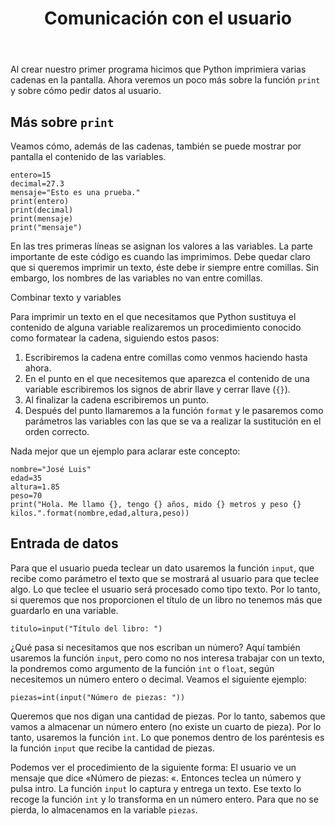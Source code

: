 ﻿---
title: Comunicación con el usuario
---

Al crear nuestro primer programa hicimos que Python imprimiera varias cadenas en la pantalla. Ahora veremos un poco más sobre la función `print` y sobre cómo pedir datos al usuario.


## Más sobre `print`

Veamos cómo, además de las cadenas, también se puede mostrar por pantalla el contenido de las variables.

```
entero=15
decimal=27.3
mensaje="Esto es una prueba."
print(entero)
print(decimal)
print(mensaje)
print("mensaje")
```

En las tres primeras líneas se asignan los valores a las variables. La parte importante de este código es cuando las imprimimos. Debe quedar claro que si queremos imprimir un texto, éste debe ir siempre entre comillas. Sin embargo, los nombres de las variables no van entre comillas.


Combinar texto y variables

Para imprimir un texto en el que necesitamos que Python sustituya el contenido de alguna variable realizaremos un procedimiento conocido como formatear la cadena, siguiendo estos pasos:

1. Escribiremos la cadena entre comillas como venmos haciendo hasta ahora.
1. En el punto en el que necesitemos que aparezca el contenido de una variable escribiremos los signos de abrir llave y cerrar llave (`{}`).
1. Al finalizar la cadena escribiremos un punto.
1. Después del punto llamaremos a la función `format` y le pasaremos como parámetros las variables con las que se va a realizar la sustitución en el orden correcto.


Nada mejor que un ejemplo para aclarar este concepto:

```
nombre="José Luis"
edad=35
altura=1.85
peso=70
print("Hola. Me llamo {}, tengo {} años, mido {} metros y peso {} kilos.".format(nombre,edad,altura,peso))
```


## Entrada de datos

Para que el usuario pueda teclear un dato usaremos la función `input`, que recibe como parámetro el texto que se mostrará al usuario para que teclee algo. Lo que teclee el usuario será procesado como tipo texto. Por lo tanto, si queremos que nos proporcionen el título de un libro no tenemos más que guardarlo en una variable.

```
titulo=input("Título del libro: ")
```

¿Qué pasa si necesitamos que nos escriban un número? Aquí también usaremos la función `input`, pero como no nos interesa trabajar con un texto, la pondremos como argumento de la función `int` o `float`, según necesitemos un número entero o decimal. Veamos el siguiente ejemplo:

```
piezas=int(input("Número de piezas: "))
```

Queremos que nos digan una cantidad de piezas. Por lo tanto, sabemos que vamos a almacenar un número entero (no existe un cuarto de pieza). Por lo tanto, usaremos la función `int`. Lo que ponemos dentro de los paréntesis es la función `input` que recibe la cantidad de piezas.

Podemos ver el procedimiento de la siguiente forma: El usuario ve un mensaje que dice «Número de piezas: «. Entonces teclea un número y pulsa intro. La función `input` lo captura y entrega un texto. Ese texto lo recoge la función `int` y lo transforma en un número entero. Para que no se pierda, lo almacenamos en la variable `piezas`.